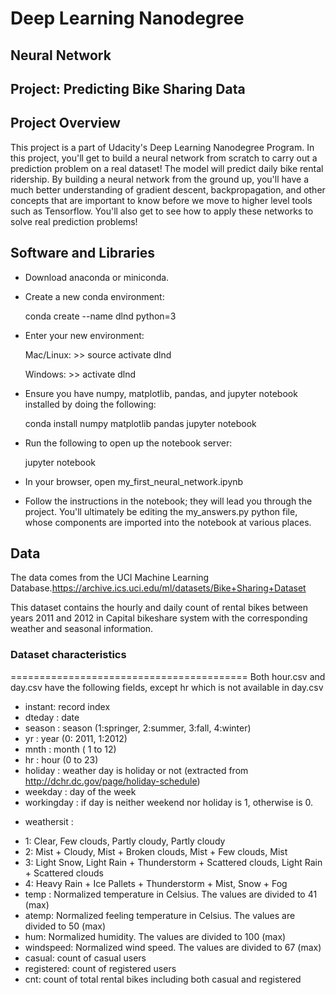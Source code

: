 # Deep Learning Nanodegree
## Neural Network
## Project: Predicting Bike Sharing Data

## Project Overview
This project is a part of Udacity's Deep Learning Nanodegree Program. In this project, you'll get to build a neural network from scratch to carry out a prediction problem on a real dataset! The model will predict daily bike rental ridership. By building a neural network from the ground up, you'll have a much better understanding of gradient descent, backpropagation, and other concepts that are important to know before we move to higher level tools such as Tensorflow. You'll also get to see how to apply these networks to solve real prediction problems!

## Software and Libraries
- Download anaconda or miniconda.
- Create a new conda environment:

  conda create --name dlnd python=3

- Enter your new environment:

  Mac/Linux: >> source activate dlnd

  Windows: >> activate dlnd

- Ensure you have numpy, matplotlib, pandas, and jupyter notebook installed by doing the following:

  conda install numpy matplotlib pandas jupyter notebook

- Run the following to open up the notebook server:

  jupyter notebook

- In your browser, open my_first_neural_network.ipynb

- Follow the instructions in the notebook; they will lead you through the project. You'll ultimately be editing the my_answers.py python file, whose components are imported into the notebook at various places.


## Data
The data comes from the UCI Machine Learning Database.https://archive.ics.uci.edu/ml/datasets/Bike+Sharing+Dataset

This dataset contains the hourly and daily count of rental bikes between years 2011 and 2012 in Capital bikeshare system with the corresponding weather and seasonal information.

### Dataset characteristics
=========================================
Both hour.csv and day.csv have the following fields, except hr which is not available in day.csv

- instant: record index
- dteday : date
- season : season (1:springer, 2:summer, 3:fall, 4:winter)
- yr : year (0: 2011, 1:2012)
- mnth : month ( 1 to 12)
- hr : hour (0 to 23)
- holiday : weather day is holiday or not (extracted from http://dchr.dc.gov/page/holiday-schedule)
- weekday : day of the week
- workingday : if day is neither weekend nor holiday is 1, otherwise is 0.
+ weathersit :
 - 1: Clear, Few clouds, Partly cloudy, Partly cloudy
 - 2: Mist + Cloudy, Mist + Broken clouds, Mist + Few clouds, Mist
 - 3: Light Snow, Light Rain + Thunderstorm + Scattered clouds, Light Rain + Scattered clouds
 - 4: Heavy Rain + Ice Pallets + Thunderstorm + Mist, Snow + Fog
- temp : Normalized temperature in Celsius. The values are divided to 41 (max)
- atemp: Normalized feeling temperature in Celsius. The values are divided to 50 (max)
- hum: Normalized humidity. The values are divided to 100 (max)
- windspeed: Normalized wind speed. The values are divided to 67 (max)
- casual: count of casual users
- registered: count of registered users
- cnt: count of total rental bikes including both casual and registered
